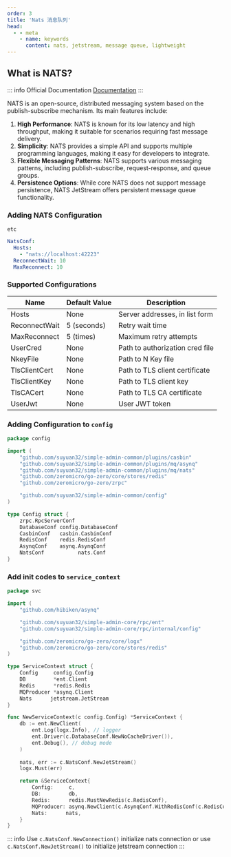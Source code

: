 ```yaml
---
order: 3
title: 'Nats 消息队列'
head:
  - - meta
    - name: keywords
      content: nats, jetstream, message queue, lightweight
---
```


## What is NATS?

::: info Official Documentation
[Documentation](https://nats.io/)
:::

NATS is an open-source, distributed messaging system based on the publish-subscribe mechanism. Its main features include:

1. **High Performance**: NATS is known for its low latency and high throughput, making it suitable for scenarios requiring fast message delivery.
2. **Simplicity**: NATS provides a simple API and supports multiple programming languages, making it easy for developers to integrate.
3. **Flexible Messaging Patterns**: NATS supports various messaging patterns, including publish-subscribe, request-response, and queue groups.
4. **Persistence Options**: While core NATS does not support message persistence, NATS JetStream offers persistent message queue functionality.

### Adding NATS Configuration

`etc`

```yaml
NatsConf:
  Hosts:
    - "nats://localhost:42223"
  ReconnectWait: 10
  MaxReconnect: 10
```

### Supported Configurations

| Name | Default Value | Description |
| --- | --- | --- |
| Hosts | None | Server addresses, in list form |
| ReconnectWait | 5 (seconds) | Retry wait time |
| MaxReconnect | 5 (times) | Maximum retry attempts |
| UserCred | None | Path to authorization cred file |
| NkeyFile | None | Path to N Key file |
| TlsClientCert | None | Path to TLS client certificate |
| TlsClientKey | None | Path to TLS client key |
| TlsCACert | None | Path to TLS CA certificate |
| UserJwt | None | User JWT token |

### Adding Configuration to `config`

```go
package config

import (
	"github.com/suyuan32/simple-admin-common/plugins/casbin"
	"github.com/suyuan32/simple-admin-common/plugins/mq/asynq"
	"github.com/suyuan32/simple-admin-common/plugins/mq/nats"
	"github.com/zeromicro/go-zero/core/stores/redis"
	"github.com/zeromicro/go-zero/zrpc"

	"github.com/suyuan32/simple-admin-common/config"
)

type Config struct {
	zrpc.RpcServerConf
	DatabaseConf config.DatabaseConf
	CasbinConf   casbin.CasbinConf
	RedisConf    redis.RedisConf
	AsynqConf    asynq.AsynqConf
	NatsConf           nats.Conf
}
```

### Add init codes to `service_context`

```go
package svc

import (
	"github.com/hibiken/asynq"

	"github.com/suyuan32/simple-admin-core/rpc/ent"
	"github.com/suyuan32/simple-admin-core/rpc/internal/config"

	"github.com/zeromicro/go-zero/core/logx"
	"github.com/zeromicro/go-zero/core/stores/redis"
)

type ServiceContext struct {
	Config     config.Config
	DB         *ent.Client
	Redis      *redis.Redis
	MQProducer *asynq.Client
	Nats      jetstream.JetStream
}

func NewServiceContext(c config.Config) *ServiceContext {
	db := ent.NewClient(
		ent.Log(logx.Info), // logger
		ent.Driver(c.DatabaseConf.NewNoCacheDriver()),
		ent.Debug(), // debug mode
	)
	
	nats, err := c.NatsConf.NewJetStream()
	logx.Must(err)

	return &ServiceContext{
		Config:     c,
		DB:         db,
		Redis:      redis.MustNewRedis(c.RedisConf),
		MQProducer: asynq.NewClient(c.AsynqConf.WithRedisConf(c.RedisConf).NewRedisOpt()),
		Nats:      nats,
	}
}

```

::: info
Use `c.NatsConf.NewConnection()` initialize nats connection or use `c.NatsConf.NewJetStream()` to initialize jetstream connection
:::